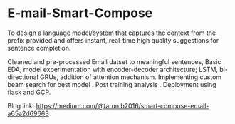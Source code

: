 # E-mail-Smart-Compose
To design a language model/system that captures the context from the prefix provided and offers instant, real-time high quality suggestions for sentence completion.

Cleaned and pre-processed Email datset to meaningful sentences, Basic EDA, model experimentation with encoder-decoder architecture; LSTM, bi-directional GRUs, addition of attention mechanism. Implementing custom beam search for best model . Post training analysis . Deployment using flask and GCP.

Blog link: https://medium.com/@tarun.b2016/smart-compose-email-a65a2d69663
